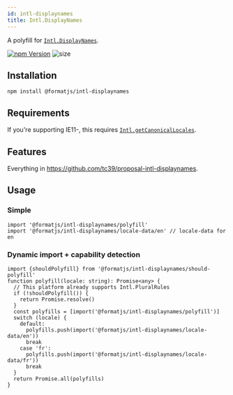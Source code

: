 ```yaml
---
id: intl-displaynames
title: Intl.DisplayNames
---
```


A polyfill for [`Intl.DisplayNames`](https://tc39.es/proposal-intl-displaynames).

[![npm Version](https://img.shields.io/npm/v/@formatjs/intl-displaynames.svg?style=flat-square)](https://www.npmjs.org/package/@formatjs/intl-displaynames)
![size](https://badgen.net/bundlephobia/minzip/@formatjs/intl-displaynames)

## Installation

```
npm install @formatjs/intl-displaynames
```

## Requirements

If you're supporting IE11-, this requires [`Intl.getCanonicalLocales`](intl-getcanonicallocales.md).

## Features

Everything in <https://github.com/tc39/proposal-intl-displaynames>.

## Usage

### Simple

```tsx
import '@formatjs/intl-displaynames/polyfill'
import '@formatjs/intl-displaynames/locale-data/en' // locale-data for en
```

### Dynamic import + capability detection

```tsx
import {shouldPolyfill} from '@formatjs/intl-displaynames/should-polyfill'
function polyfill(locale: string): Promise<any> {
  // This platform already supports Intl.PluralRules
  if (!shouldPolyfill()) {
    return Promise.resolve()
  }
  const polyfills = [import('@formatjs/intl-displaynames/polyfill')]
  switch (locale) {
    default:
      polyfills.push(import('@formatjs/intl-displaynames/locale-data/en'))
      break
    case 'fr':
      polyfills.push(import('@formatjs/intl-displaynames/locale-data/fr'))
      break
  }
  return Promise.all(polyfills)
}
```
